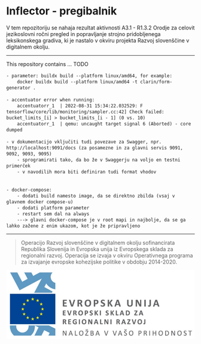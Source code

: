 # Inflector - pregibalnik

V tem repozitoriju se nahaja rezultat aktivnosti A3.1 - R1.3.2 Orodje za celovit jezikoslovni ročni pregled in popravljanje strojno pridobljenega leksikonskega gradiva, ki je nastalo v okviru projekta Razvoj slovenščine v digitalnem okolju.

---

This repository contains ... TODO

```
- parameter: buildx build --platform linux/amd64, for example:
    docker buildx build --platform linux/amd64 -t clarin/form-generator .

- accentuator error when running:
    accentuatorr_1  | 2022-08-31 15:34:22.032529: F tensorflow/core/lib/monitoring/sampler.cc:42] Check failed: bucket_limits_[i] > bucket_limits_[i - 1] (0 vs. 10)
    accentuatorr_1  | qemu: uncaught target signal 6 (Aborted) - core dumped

- v dokumentacijo vključiti tudi povezave za Swagger, npr. http://localhost:9091/docs (za posamezne in za glavni servis 9091, 9092, 9093, 9095)
    - sprogramirati tako, da bo že v Swaggerju na voljo en testni primerček
    - v navodilih mora biti definiran tudi format vhodov


- docker-compose:
    - dodati build namesto image, da se direktno zbilda (vsaj v glavnem docker compose-u)
    - dodati platform parameter
    - restart sem dal na always
    ---> glavni docker-compose je v root mapi in najbolje, da se ga lahko zažene z enim ukazom, kot je že pripravljeno

```

 ---

> Operacijo Razvoj slovenščine v digitalnem okolju sofinancirata Republika Slovenija in Evropska unija iz Evropskega sklada za regionalni razvoj. Operacija se izvaja v okviru Operativnega programa za izvajanje evropske kohezijske politike v obdobju 2014-2020.

![](Logo_EKP_sklad_za_regionalni_razvoj_SLO_slogan.jpg)